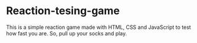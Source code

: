 # Reaction-tesing-game
This is a simple reaction game made with HTML, CSS and JavaScript to test how fast you are. So, pull up your socks and play.
